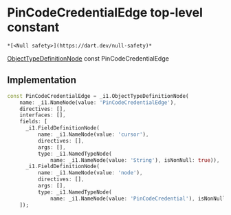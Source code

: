


# PinCodeCredentialEdge top-level constant






    *[<Null safety>](https://dart.dev/null-safety)*


[ObjectTypeDefinitionNode](https://pub.dev/documentation/gql/0.13.0/ast/ObjectTypeDefinitionNode-class.html) const PinCodeCredentialEdge
  







## Implementation

```dart
const PinCodeCredentialEdge = _i1.ObjectTypeDefinitionNode(
    name: _i1.NameNode(value: 'PinCodeCredentialEdge'),
    directives: [],
    interfaces: [],
    fields: [
      _i1.FieldDefinitionNode(
          name: _i1.NameNode(value: 'cursor'),
          directives: [],
          args: [],
          type: _i1.NamedTypeNode(
              name: _i1.NameNode(value: 'String'), isNonNull: true)),
      _i1.FieldDefinitionNode(
          name: _i1.NameNode(value: 'node'),
          directives: [],
          args: [],
          type: _i1.NamedTypeNode(
              name: _i1.NameNode(value: 'PinCodeCredential'), isNonNull: true))
    ]);
```








